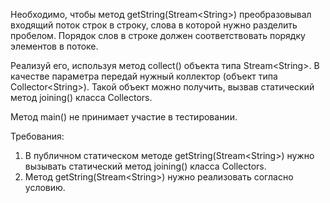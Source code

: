 
Необходимо, чтобы метод getString(Stream&lt;String&gt;) преобразовывал входящий поток строк в строку, слова в которой нужно разделить пробелом.
Порядок слов в строке должен соответствовать порядку элементов в потоке.

Реализуй его, используя метод collect() объекта типа Stream&lt;String&gt;. В качестве параметра передай нужный коллектор
(объект типа Collector&lt;String&gt;). Такой объект можно получить, вызвав статический метод joining() класса Collectors.

Метод main() не принимает участие в тестировании.


Требования:
1.	В публичном статическом методе getString(Stream&lt;String&gt;) нужно вызывать статический метод joining() класса Collectors.
2.	Метод getString(Stream&lt;String&gt;) нужно реализовать согласно условию.



